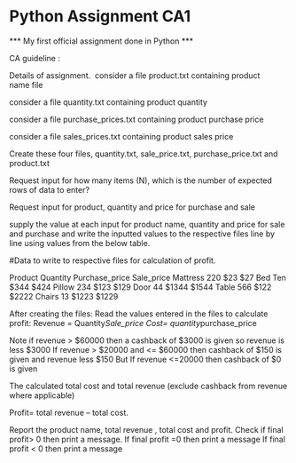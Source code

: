 # Python Assignment CA1

 *** My first official assignment done in Python ***

CA guideline :

Details of assignment. 
consider a file product.txt containing
product name file

consider a file quantity.txt containing
product quantity

consider a file purchase_prices.txt containing
product purchase price

consider a file sales_prices.txt containing
product sales price


Create these four files, quantity.txt, sale_price.txt, purchase_price.txt and product.txt

Request input for how many items (N), which is the number of expected rows of data to enter?

Request input for product, quantity and price for purchase and sale

supply the value at each input for product name, quantity and price for sale and purchase and write the inputted values to the respective files line by line using values from the below table.


#Data to write to respective files for calculation of profit.

Product
Quantity
Purchase_price
Sale_price
Mattress
220
$23
$27
Bed
Ten
$344
$424
Pillow
234
$123
$129
Door
44
$1344
$1544
Table
566
$122
$2222
Chairs
13
$1223
$1229

After creating the files:
Read the values entered in the files to calculate profit: 
  Revenue = Quantity*Sale_price 
  Cost= quantity*purchase_price

Note if revenue > $60000 then a cashback of $3000 is given so revenue is less $3000
If revenue > $20000 and <= $60000 then cashback of $150 is given and revenue less $150
But If revenue <=20000 then cashback of $0 is given

The calculated total cost and total revenue (exclude cashback from revenue where applicable) 

Profit= total revenue – total cost.

Report the product name, total revenue , total cost and profit.
Check if final profit> 0 then print a message.
If final profit =0 then print a message
If final profit < 0 then print a message  
